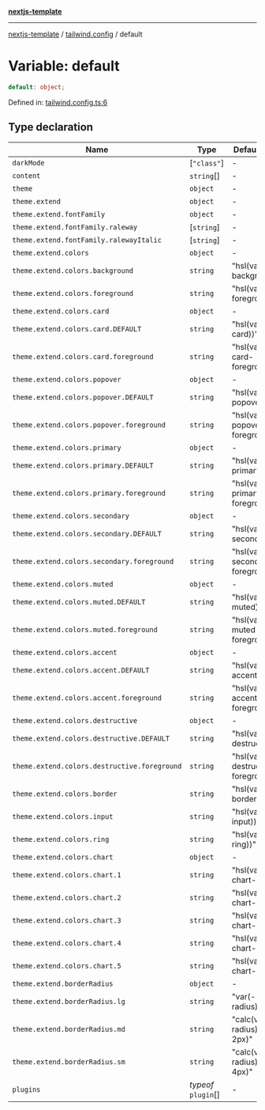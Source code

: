 [**nextjs-template**](README.md)

---

[nextjs-template](README.md) / [tailwind.config](tailwind.config.md) / default

# Variable: default

```ts
default: object;
```

Defined in: [tailwind.config.ts:6](https://github.com/mariolim96/Easy-Check-In/blob/e840a4393cceae48bed5204292fc61d73f9f5dbb/tailwind.config.ts#L6)

## Type declaration

| Name                                         | Type                | Default value                        | Defined in                                                                                                                                |
| -------------------------------------------- | ------------------- | ------------------------------------ | ----------------------------------------------------------------------------------------------------------------------------------------- |
| <a id="darkmode"></a> `darkMode`             | \[`"class"`\]       | -                                    | [tailwind.config.ts:7](https://github.com/mariolim96/Easy-Check-In/blob/e840a4393cceae48bed5204292fc61d73f9f5dbb/tailwind.config.ts#L7)   |
| <a id="content"></a> `content`               | `string`[]          | -                                    | [tailwind.config.ts:8](https://github.com/mariolim96/Easy-Check-In/blob/e840a4393cceae48bed5204292fc61d73f9f5dbb/tailwind.config.ts#L8)   |
| <a id="theme"></a> `theme`                   | `object`            | -                                    | [tailwind.config.ts:14](https://github.com/mariolim96/Easy-Check-In/blob/e840a4393cceae48bed5204292fc61d73f9f5dbb/tailwind.config.ts#L14) |
| `theme.extend`                               | `object`            | -                                    | [tailwind.config.ts:15](https://github.com/mariolim96/Easy-Check-In/blob/e840a4393cceae48bed5204292fc61d73f9f5dbb/tailwind.config.ts#L15) |
| `theme.extend.fontFamily`                    | `object`            | -                                    | [tailwind.config.ts:16](https://github.com/mariolim96/Easy-Check-In/blob/e840a4393cceae48bed5204292fc61d73f9f5dbb/tailwind.config.ts#L16) |
| `theme.extend.fontFamily.raleway`            | \[`string`\]        | -                                    | [tailwind.config.ts:17](https://github.com/mariolim96/Easy-Check-In/blob/e840a4393cceae48bed5204292fc61d73f9f5dbb/tailwind.config.ts#L17) |
| `theme.extend.fontFamily.ralewayItalic`      | \[`string`\]        | -                                    | [tailwind.config.ts:18](https://github.com/mariolim96/Easy-Check-In/blob/e840a4393cceae48bed5204292fc61d73f9f5dbb/tailwind.config.ts#L18) |
| `theme.extend.colors`                        | `object`            | -                                    | [tailwind.config.ts:20](https://github.com/mariolim96/Easy-Check-In/blob/e840a4393cceae48bed5204292fc61d73f9f5dbb/tailwind.config.ts#L20) |
| `theme.extend.colors.background`             | `string`            | "hsl(var(--background))"             | [tailwind.config.ts:21](https://github.com/mariolim96/Easy-Check-In/blob/e840a4393cceae48bed5204292fc61d73f9f5dbb/tailwind.config.ts#L21) |
| `theme.extend.colors.foreground`             | `string`            | "hsl(var(--foreground))"             | [tailwind.config.ts:22](https://github.com/mariolim96/Easy-Check-In/blob/e840a4393cceae48bed5204292fc61d73f9f5dbb/tailwind.config.ts#L22) |
| `theme.extend.colors.card`                   | `object`            | -                                    | [tailwind.config.ts:23](https://github.com/mariolim96/Easy-Check-In/blob/e840a4393cceae48bed5204292fc61d73f9f5dbb/tailwind.config.ts#L23) |
| `theme.extend.colors.card.DEFAULT`           | `string`            | "hsl(var(--card))"                   | [tailwind.config.ts:24](https://github.com/mariolim96/Easy-Check-In/blob/e840a4393cceae48bed5204292fc61d73f9f5dbb/tailwind.config.ts#L24) |
| `theme.extend.colors.card.foreground`        | `string`            | "hsl(var(--card-foreground))"        | [tailwind.config.ts:25](https://github.com/mariolim96/Easy-Check-In/blob/e840a4393cceae48bed5204292fc61d73f9f5dbb/tailwind.config.ts#L25) |
| `theme.extend.colors.popover`                | `object`            | -                                    | [tailwind.config.ts:27](https://github.com/mariolim96/Easy-Check-In/blob/e840a4393cceae48bed5204292fc61d73f9f5dbb/tailwind.config.ts#L27) |
| `theme.extend.colors.popover.DEFAULT`        | `string`            | "hsl(var(--popover))"                | [tailwind.config.ts:28](https://github.com/mariolim96/Easy-Check-In/blob/e840a4393cceae48bed5204292fc61d73f9f5dbb/tailwind.config.ts#L28) |
| `theme.extend.colors.popover.foreground`     | `string`            | "hsl(var(--popover-foreground))"     | [tailwind.config.ts:29](https://github.com/mariolim96/Easy-Check-In/blob/e840a4393cceae48bed5204292fc61d73f9f5dbb/tailwind.config.ts#L29) |
| `theme.extend.colors.primary`                | `object`            | -                                    | [tailwind.config.ts:31](https://github.com/mariolim96/Easy-Check-In/blob/e840a4393cceae48bed5204292fc61d73f9f5dbb/tailwind.config.ts#L31) |
| `theme.extend.colors.primary.DEFAULT`        | `string`            | "hsl(var(--primary))"                | [tailwind.config.ts:32](https://github.com/mariolim96/Easy-Check-In/blob/e840a4393cceae48bed5204292fc61d73f9f5dbb/tailwind.config.ts#L32) |
| `theme.extend.colors.primary.foreground`     | `string`            | "hsl(var(--primary-foreground))"     | [tailwind.config.ts:33](https://github.com/mariolim96/Easy-Check-In/blob/e840a4393cceae48bed5204292fc61d73f9f5dbb/tailwind.config.ts#L33) |
| `theme.extend.colors.secondary`              | `object`            | -                                    | [tailwind.config.ts:35](https://github.com/mariolim96/Easy-Check-In/blob/e840a4393cceae48bed5204292fc61d73f9f5dbb/tailwind.config.ts#L35) |
| `theme.extend.colors.secondary.DEFAULT`      | `string`            | "hsl(var(--secondary))"              | [tailwind.config.ts:36](https://github.com/mariolim96/Easy-Check-In/blob/e840a4393cceae48bed5204292fc61d73f9f5dbb/tailwind.config.ts#L36) |
| `theme.extend.colors.secondary.foreground`   | `string`            | "hsl(var(--secondary-foreground))"   | [tailwind.config.ts:37](https://github.com/mariolim96/Easy-Check-In/blob/e840a4393cceae48bed5204292fc61d73f9f5dbb/tailwind.config.ts#L37) |
| `theme.extend.colors.muted`                  | `object`            | -                                    | [tailwind.config.ts:39](https://github.com/mariolim96/Easy-Check-In/blob/e840a4393cceae48bed5204292fc61d73f9f5dbb/tailwind.config.ts#L39) |
| `theme.extend.colors.muted.DEFAULT`          | `string`            | "hsl(var(--muted))"                  | [tailwind.config.ts:40](https://github.com/mariolim96/Easy-Check-In/blob/e840a4393cceae48bed5204292fc61d73f9f5dbb/tailwind.config.ts#L40) |
| `theme.extend.colors.muted.foreground`       | `string`            | "hsl(var(--muted-foreground))"       | [tailwind.config.ts:41](https://github.com/mariolim96/Easy-Check-In/blob/e840a4393cceae48bed5204292fc61d73f9f5dbb/tailwind.config.ts#L41) |
| `theme.extend.colors.accent`                 | `object`            | -                                    | [tailwind.config.ts:43](https://github.com/mariolim96/Easy-Check-In/blob/e840a4393cceae48bed5204292fc61d73f9f5dbb/tailwind.config.ts#L43) |
| `theme.extend.colors.accent.DEFAULT`         | `string`            | "hsl(var(--accent))"                 | [tailwind.config.ts:44](https://github.com/mariolim96/Easy-Check-In/blob/e840a4393cceae48bed5204292fc61d73f9f5dbb/tailwind.config.ts#L44) |
| `theme.extend.colors.accent.foreground`      | `string`            | "hsl(var(--accent-foreground))"      | [tailwind.config.ts:45](https://github.com/mariolim96/Easy-Check-In/blob/e840a4393cceae48bed5204292fc61d73f9f5dbb/tailwind.config.ts#L45) |
| `theme.extend.colors.destructive`            | `object`            | -                                    | [tailwind.config.ts:47](https://github.com/mariolim96/Easy-Check-In/blob/e840a4393cceae48bed5204292fc61d73f9f5dbb/tailwind.config.ts#L47) |
| `theme.extend.colors.destructive.DEFAULT`    | `string`            | "hsl(var(--destructive))"            | [tailwind.config.ts:48](https://github.com/mariolim96/Easy-Check-In/blob/e840a4393cceae48bed5204292fc61d73f9f5dbb/tailwind.config.ts#L48) |
| `theme.extend.colors.destructive.foreground` | `string`            | "hsl(var(--destructive-foreground))" | [tailwind.config.ts:49](https://github.com/mariolim96/Easy-Check-In/blob/e840a4393cceae48bed5204292fc61d73f9f5dbb/tailwind.config.ts#L49) |
| `theme.extend.colors.border`                 | `string`            | "hsl(var(--border))"                 | [tailwind.config.ts:51](https://github.com/mariolim96/Easy-Check-In/blob/e840a4393cceae48bed5204292fc61d73f9f5dbb/tailwind.config.ts#L51) |
| `theme.extend.colors.input`                  | `string`            | "hsl(var(--input))"                  | [tailwind.config.ts:52](https://github.com/mariolim96/Easy-Check-In/blob/e840a4393cceae48bed5204292fc61d73f9f5dbb/tailwind.config.ts#L52) |
| `theme.extend.colors.ring`                   | `string`            | "hsl(var(--ring))"                   | [tailwind.config.ts:53](https://github.com/mariolim96/Easy-Check-In/blob/e840a4393cceae48bed5204292fc61d73f9f5dbb/tailwind.config.ts#L53) |
| `theme.extend.colors.chart`                  | `object`            | -                                    | [tailwind.config.ts:54](https://github.com/mariolim96/Easy-Check-In/blob/e840a4393cceae48bed5204292fc61d73f9f5dbb/tailwind.config.ts#L54) |
| `theme.extend.colors.chart.1`                | `string`            | "hsl(var(--chart-1))"                | [tailwind.config.ts:55](https://github.com/mariolim96/Easy-Check-In/blob/e840a4393cceae48bed5204292fc61d73f9f5dbb/tailwind.config.ts#L55) |
| `theme.extend.colors.chart.2`                | `string`            | "hsl(var(--chart-2))"                | [tailwind.config.ts:56](https://github.com/mariolim96/Easy-Check-In/blob/e840a4393cceae48bed5204292fc61d73f9f5dbb/tailwind.config.ts#L56) |
| `theme.extend.colors.chart.3`                | `string`            | "hsl(var(--chart-3))"                | [tailwind.config.ts:57](https://github.com/mariolim96/Easy-Check-In/blob/e840a4393cceae48bed5204292fc61d73f9f5dbb/tailwind.config.ts#L57) |
| `theme.extend.colors.chart.4`                | `string`            | "hsl(var(--chart-4))"                | [tailwind.config.ts:58](https://github.com/mariolim96/Easy-Check-In/blob/e840a4393cceae48bed5204292fc61d73f9f5dbb/tailwind.config.ts#L58) |
| `theme.extend.colors.chart.5`                | `string`            | "hsl(var(--chart-5))"                | [tailwind.config.ts:59](https://github.com/mariolim96/Easy-Check-In/blob/e840a4393cceae48bed5204292fc61d73f9f5dbb/tailwind.config.ts#L59) |
| `theme.extend.borderRadius`                  | `object`            | -                                    | [tailwind.config.ts:62](https://github.com/mariolim96/Easy-Check-In/blob/e840a4393cceae48bed5204292fc61d73f9f5dbb/tailwind.config.ts#L62) |
| `theme.extend.borderRadius.lg`               | `string`            | "var(--radius)"                      | [tailwind.config.ts:63](https://github.com/mariolim96/Easy-Check-In/blob/e840a4393cceae48bed5204292fc61d73f9f5dbb/tailwind.config.ts#L63) |
| `theme.extend.borderRadius.md`               | `string`            | "calc(var(--radius) - 2px)"          | [tailwind.config.ts:64](https://github.com/mariolim96/Easy-Check-In/blob/e840a4393cceae48bed5204292fc61d73f9f5dbb/tailwind.config.ts#L64) |
| `theme.extend.borderRadius.sm`               | `string`            | "calc(var(--radius) - 4px)"          | [tailwind.config.ts:65](https://github.com/mariolim96/Easy-Check-In/blob/e840a4393cceae48bed5204292fc61d73f9f5dbb/tailwind.config.ts#L65) |
| <a id="plugins"></a> `plugins`               | _typeof_ `plugin`[] | -                                    | [tailwind.config.ts:69](https://github.com/mariolim96/Easy-Check-In/blob/e840a4393cceae48bed5204292fc61d73f9f5dbb/tailwind.config.ts#L69) |
